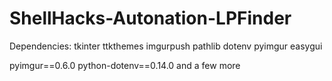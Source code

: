 # ShellHacks-Autonation-LPFinder

Dependencies:
tkinter
ttkthemes
imgurpush
pathlib
dotenv
pyimgur
easygui

pyimgur==0.6.0
python-dotenv==0.14.0
and a few more
